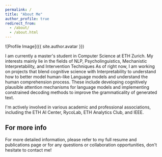 ```yaml
---
permalink: /
title: "About Me"
author_profile: true
redirect_from: 
  - /about/
  - /about.html
---
```

![Profile Image]({{ site.author.avatar }}) <!-- This will use the avatar path from _config.yml -->

I am currently a master's student in Computer Science at ETH Zurich. My interests mainly lie in the fields of NLP, Psycholinguistics, Mechanistic Interpretability, and Intervention Techniques 
As of right now, I am working on projects that blend cognitive science with Interpretability to understand how to better model human-like Language models and understand the human comprehension process. These include developing cognitively plausible attention mechanisms for language models and implementing constrained decoding methods to improve the grammaticality of generated text.

I'm actively involved in various academic and professional associations, including the ETH AI Center, RycoLab, ETH Analytics Club, and IEEE.



For more info
------
For more detailed information, please refer to my full resume and publications page or for any questions or collaboration opportunities, don't hesitate to contact me!
